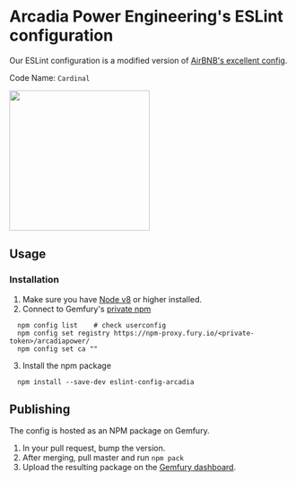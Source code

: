 # Arcadia Power Engineering's ESLint configuration
Our ESLint configuration is a modified version of [AirBNB's excellent config](https://github.com/airbnb/javascript).

Code Name: `Cardinal`

<img src="https://images.pexels.com/photos/905248/pexels-photo-905248.jpeg?auto=compress&cs=tinysrgb&dpr=2&h=650&w=940" width="250px" />

## Usage

### Installation
1. Make sure you have [Node v8](https://nodejs.org/dist/v8.9.4/node-v8.9.4.pkg) or higher installed.
2. Connect to Gemfury's [private npm](https://manage.fury.io/dashboard/arcadiapower/intro?kind=js)
  ```
    npm config list    # check userconfig
    npm config set registry https://npm-proxy.fury.io/<private-token>/arcadiapower/
    npm config set ca ""
  ```
3. Install the npm package
  ```
    npm install --save-dev eslint-config-arcadia
  ```

## Publishing
The config is hosted as an NPM package on Gemfury.

1. In your pull request, bump the version.
2. After merging, pull master and run `npm pack`
3. Upload the resulting package on the [Gemfury dashboard](https://manage.fury.io/dashboard/arcadiapower).
